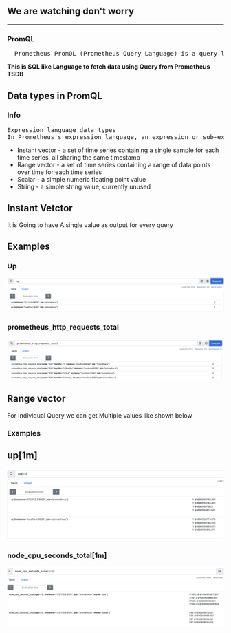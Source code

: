 ## We are watching don't worry  
---
### PromQL 

<pre>
  Prometheus PromQL (Prometheus Query Language) is a query language used to retrieve and manipulate time-series data from Prometheus
</pre>

<b> This is SQL like Language to fetch data using Query from Prometheus TSDB </b>

## Data types in PromQL  

### Info 
<pre>
Expression language data types
In Prometheus's expression language, an expression or sub-expression can evaluate to one of four types:
</pre>
<ul> 
<li> Instant vector - a set of time series containing a single sample for each time series, all sharing the same timestamp </li>  
<li> Range vector - a set of time series containing a range of data points over time for each time series </li> 
<li> Scalar - a simple numeric floating point value </li> 
<li> String - a simple string value; currently unused </li> 
</ul>

## Instant Vetctor 
<p> It is Going to have A single value as output for every query </p>

## Examples 

### Up 
<img src="iv1.png">

### prometheus_http_requests_total

<img src="pth.png">

## Range vector

<p> For Individual Query we can get Multiple values like shown below </p>

###  Examples 

## up[1m]

<img src="rgv1.png">

### node_cpu_seconds_total[1m]

<img src="rgv2.png">




